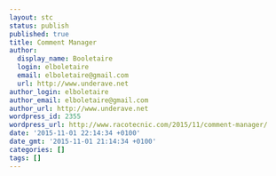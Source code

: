 ```yaml
---
layout: stc
status: publish
published: true
title: Comment Manager
author:
  display_name: Booletaire
  login: elboletaire
  email: elboletaire@gmail.com
  url: http://www.underave.net
author_login: elboletaire
author_email: elboletaire@gmail.com
author_url: http://www.underave.net
wordpress_id: 2355
wordpress_url: http://www.racotecnic.com/2015/11/comment-manager/
date: '2015-11-01 22:14:34 +0100'
date_gmt: '2015-11-01 21:14:34 +0100'
categories: []
tags: []
---
```


